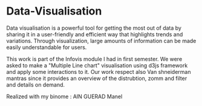 # Data-Visualisation

Data visualisation is a powerful tool for getting the most out of data by sharing it in a user-friendly and efficient way that highlights trends and variations. Through visualization, large amounts of information can be made easily understandable for users. 

This work is part of the Infovis module I had in first semester. We were asked to make a "Multiple Line chart" visualisation using d3js framework and apply some interactions to it.
Our work respect also Van shneiderman mantras since it provides an overview of the distrubtion, zomm and filter and details on demand.

Realized with my binome : AIN GUERAD Manel
